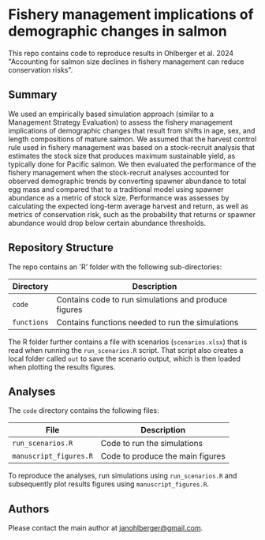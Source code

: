 # Fishery management implications of demographic changes in salmon

This repo contains code to reproduce results in Ohlberger et al. 2024 "Accounting for salmon size declines in fishery management can reduce conservation risks". 

## Summary
We used an empirically based simulation approach (similar to a Management Strategy Evaluation) to assess the fishery management implications of demographic changes that result from shifts in age, sex, and length compositions of mature salmon. We assumed that the harvest control rule used in fishery management was based on a stock-recruit analysis that estimates the stock size that produces maximum sustainable yield, as typically done for Pacific salmon. We then evaluated the performance of the fishery management when the stock-recruit analyses accounted for observed demographic trends by converting spawner abundance to total egg mass and compared that to a traditional model using spawner abundance as a metric of stock size. Performance was assesses by calculating the expected long-term average harvest and return, as well as metrics of conservation risk, such as the probability that returns or spawner abundance would drop below certain abundance thresholds. 


## Repository Structure 
The repo contains an 'R' folder with the following sub-directories:

| Directory   | Description                                          |
| ----------- | ---------------------------------------------------- |
| `code`      | Contains code to run simulations and produce figures |
| `functions` | Contains functions needed to run the simulations     |

The R folder further contains a file with scenarios (`scenarios.xlsx`) that is read when running the `run_scenarios.R` script. That script also creates a local folder called `out` to save the scenario output, which is then loaded when plotting the results figures.


## Analyses
The `code` directory contains the following files:

| File                    | Description                              |
| ----------------------- | ---------------------------------------- |
| `run_scenarios.R`       | Code to run the simulations              |
| `manuscript_figures.R`  | Code to produce the main figures         |

To reproduce the analyses, run simulations using `run_scenarios.R` and subsequently plot results figures using `manuscript_figures.R`.

## Authors 
Please contact the main author at <janohlberger@gmail.com>.
